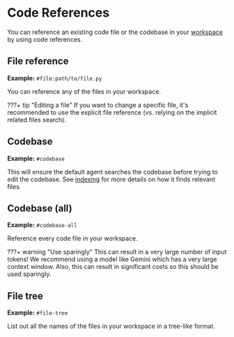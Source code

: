 # Code References

You can reference an existing code file or the codebase in your [workspace](./workspace.md) by using code references.

## File reference

**Example:** `#file:path/to/file.py`

You can reference any of the files in your workspace.

???+ tip "Editing a file"
If you want to change a specific file, it's recommended to use the explicit file reference (vs. relying on the implicit related files search).

## Codebase

**Example:** `#codebase`

This will ensure the default agent searches the codebase before trying to edit the codebase.
See [indexing](./indexing.md) for more details on how it finds relevant files.

## Codebase (all)

**Example:** `#codebase-all`

Reference every code file in your workspace.

???+ warning "Use sparingly"
This can result in a very large number of input tokens! We recommend using a model like Gemini which has a very large context window. Also, this can result in significant costs so this should be used sparingly.

## File tree

**Example:** `#file-tree`

List out all the names of the files in your workspace in a tree-like format.
